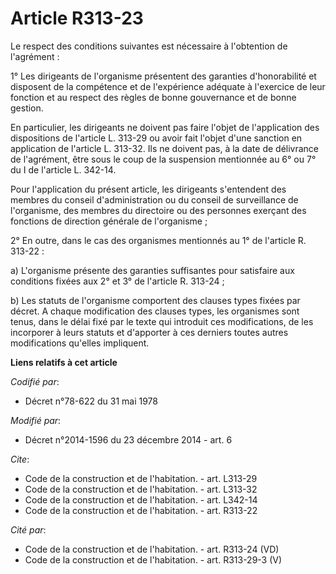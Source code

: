 # Article R313-23

Le respect des conditions suivantes est nécessaire à l'obtention de l'agrément : 

1° Les dirigeants de l'organisme présentent des garanties d'honorabilité et disposent de la compétence et de l'expérience
adéquate à l'exercice de leur fonction et au respect des règles de bonne gouvernance et de bonne gestion. 

En particulier, les dirigeants ne doivent pas faire l'objet de l'application des dispositions de l'article L. 313-29 ou avoir
fait l'objet d'une sanction en application de l'article L. 313-32. Ils ne doivent pas, à la date de délivrance de l'agrément,
être sous le coup de la suspension mentionnée au 6° ou 7° du I de l'article L. 342-14. 

Pour l'application du présent article, les dirigeants s'entendent des membres du conseil d'administration ou du conseil de
surveillance de l'organisme, des membres du directoire ou des personnes exerçant des fonctions de direction générale de
l'organisme ; 

2° En outre, dans le cas des organismes mentionnés au 1° de l'article R. 313-22 : 

a) L'organisme présente des garanties suffisantes pour satisfaire aux conditions fixées aux 2° et 3° de l'article R.
313-24 ; 

b) Les statuts de l'organisme comportent des clauses types fixées par décret. A chaque modification des clauses types, les
organismes sont tenus, dans le délai fixé par le texte qui introduit ces modifications, de les incorporer à leurs statuts et
d'apporter à ces derniers toutes autres modifications qu'elles impliquent.

**Liens relatifs à cet article**

_Codifié par_:

  - Décret n°78-622 du 31 mai 1978

_Modifié par_:

  - Décret n°2014-1596 du 23 décembre 2014 - art. 6

_Cite_:

  - Code de la construction et de l'habitation. - art. L313-29
  - Code de la construction et de l'habitation. - art. L313-32
  - Code de la construction et de l'habitation. - art. L342-14
  - Code de la construction et de l'habitation. - art. R313-22

_Cité par_:

  - Code de la construction et de l'habitation. - art. R313-24 (VD)
  - Code de la construction et de l'habitation. - art. R313-29-3 (V)
